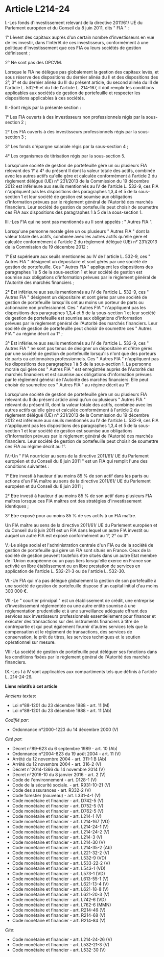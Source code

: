 # Article L214-24

I.-Les fonds d'investissement relevant de la directive 2011/61/ UE du Parlement européen et du Conseil du 8 juin 2011, dits "
FIA " : 

1° Lèvent des capitaux auprès d'un certain nombre d'investisseurs en vue de les investir, dans l'intérêt de ces
investisseurs, conformément à une politique d'investissement que ces FIA ou leurs sociétés de gestion définissent ; 

2° Ne sont pas des OPCVM. 

Lorsque le FIA ne délègue pas globalement la gestion des capitaux levés, et sous réserve des dispositions du dernier alinéa
du II et des dispositions des 2°, 3° et du dernier alinéa du III du présent article, du second alinéa du III de l'article L.
532-9 et du I de l'article L. 214-167, il doit remplir les conditions applicables aux sociétés de gestion de portefeuille et
respecter les dispositions applicables à ces sociétés. 

II.-Sont régis par la présente section : 

1° Les FIA ouverts à des investisseurs non professionnels régis par la sous-section 2 ; 

2° Les FIA ouverts à des investisseurs professionnels régis par la sous-section 3 ; 

3° Les fonds d'épargne salariale régis par la sous-section 4 ; 

4° Les organismes de titrisation régis par la sous-section 5. 

Lorsqu'une société de gestion de portefeuille gère un ou plusieurs FIA relevant des 1° à 4° du présent II dont la valeur
totale des actifs, combinée avec les autres actifs qu'elle gère et calculée conformément à l'article 2 du règlement délégué
(UE) n° 231/2013 de la Commission du 19 décembre 2012 est inférieure aux seuils mentionnés au IV de l'article L. 532-9, ces
FIA n'appliquent pas les dispositions des paragraphes 1,3,4 et 5 de la sous-section 1 et leur société de gestion est soumise
aux obligations d'information prévues par le règlement général de l'Autorité des marchés financiers. Leur société de gestion
de portefeuille peut choisir de soumettre ces FIA aux dispositions des paragraphes 1 à 5 de la sous-section 1. 

III.-Les FIA qui ne sont pas mentionnés au II sont appelés : " Autres FIA ". 

Lorsqu'une personne morale gère un ou plusieurs " Autres FIA " dont la valeur totale des actifs, combinée avec les autres
actifs qu'elle gère et calculée conformément à l'article 2 du règlement délégué (UE) n° 231/2013 de la Commission du 19
décembre 2012 : 

1° Est supérieure aux seuils mentionnés au IV de l'article L. 532-9, ces " Autres FIA " désignent un dépositaire et sont
gérés par une société de gestion de portefeuille. Ces " Autres FIA " appliquent les dispositions des paragraphes 1 à 5 de la
sous-section 1 et leur société de gestion est soumise aux obligations d'information prévues par le règlement général de
l'Autorité des marchés financiers ; 

2° Est inférieure aux seuils mentionnés au IV de l'article L. 532-9, ces " Autres FIA " désignent un dépositaire et sont
gérés par une société de gestion de portefeuille lorsqu'ils ont au moins un porteur de parts ou actionnaire non
professionnel. Ces " Autres FIA " n'appliquent pas les dispositions des paragraphes 1,3,4 et 5 de la sous-section 1 et leur
société de gestion de portefeuille est soumise aux obligations d'information prévues par le règlement général de l'Autorité
des marchés financiers. Leur société de gestion de portefeuille peut choisir de soumettre ces " Autres FIA " au régime décrit
au 1° ; 

3° Est inférieure aux seuils mentionnés au IV de l'article L. 532-9, ces " Autres FIA " ne sont pas tenus de désigner un
dépositaire et d'être gérés par une société de gestion de portefeuille lorsqu'ils n'ont que des porteurs de parts ou
actionnaires professionnels. Ces " Autres FIA " n'appliquent pas les dispositions des paragraphes 1 à 5 de la sous-section 1.
La personne morale qui gère ces " Autres FIA " est enregistrée auprès de l'Autorité des marchés financiers et est soumise aux
obligations d'information prévues par le règlement général de l'Autorité des marchés financiers. Elle peut choisir de
soumettre ces " Autres FIA " au régime décrit au 1°. 

Lorsqu'une société de gestion de portefeuille gère un ou plusieurs FIA relevant du II du présent article ainsi qu'un ou
plusieurs " Autres FIA " relevant du présent III, dont la valeur totale des actifs, combinée avec les autres actifs qu'elle
gère et calculée conformément à l'article 2 du règlement délégué (UE) n° 231/2013 de la Commission du 19 décembre 2012 est
inférieure aux seuils mentionnés au IV de l'article L. 532-9, ces FIA n'appliquent pas les dispositions des paragraphes 1,3,4
et 5 de la sous-section 1 et leur société de gestion est soumise aux obligations d'information prévues par le règlement
général de l'Autorité des marchés financiers. Leur société de gestion de portefeuille peut choisir de soumettre ces FIA au
régime décrit au 1°. 

IV.-Un " FIA nourricier au sens de la directive 2011/61/ UE du Parlement européen et du Conseil du 8 juin 2011 " est un FIA
qui remplit l'une des conditions suivantes : 

1° Etre investi à hauteur d'au moins 85 % de son actif dans les parts ou actions d'un FIA maître au sens de la directive
2011/61/ UE du Parlement européen et du Conseil du 8 juin 2011 ; 

2° Etre investi à hauteur d'au moins 85 % de son actif dans plusieurs FIA maîtres lorsque ces FIA maîtres ont des stratégies
d'investissement identiques ; 

3° Etre exposé pour au moins 85 % de ses actifs à un FIA maître. 

Un FIA maître au sens de la directive 2011/61/ UE du Parlement européen et du Conseil du 8 juin 2011 est un FIA dans lequel
un autre FIA investit ou auquel un autre FIA est exposé conformément au 1°, 2° ou 3°. 

V.-Le siège social et l'administration centrale d'un FIA ou de la société de gestion de portefeuille qui gère un FIA sont
situés en France. Ceux de la société de gestion peuvent toutefois être situés dans un autre Etat membre de l'Union européenne
ou un pays tiers lorsqu'elle exerce en France son activité en libre établissement ou en libre prestation de services en
application de l'article L. 532-21-3 ou de l'article L. 532-30. 

VI.-Un FIA qui n'a pas délégué globalement la gestion de son portefeuille à une société de gestion de portefeuille dispose
d'un capital initial d'au moins 300 000 €. 

VII.-Le " courtier principal " est un établissement de crédit, une entreprise d'investissement réglementée ou une autre
entité soumise à une réglementation prudentielle et à une surveillance adéquate offrant des services aux investisseurs
professionnels essentiellement pour financer et exécuter des transactions sur des instruments financiers à titre de
contrepartie et qui peut également fournir d'autres services tels que la compensation et le règlement de transactions, des
services de conservation, le prêt de titres, les services techniques et le soutien opérationnel sur mesure. 

VIII.-La société de gestion de portefeuille peut déléguer ses fonctions dans les conditions fixées par le règlement général
de l'Autorité des marchés financiers. 

IX.-Les I à IV sont applicables aux compartiments tels que définis à l'article L. 214-24-26.

**Liens relatifs à cet article**

_Anciens textes_:

  - Loi n°88-1201 du 23 décembre 1988 - art. 11 (M)
  - Loi n°88-1201 du 23 décembre 1988 - art. 11 (Ab)

_Codifié par_:

  - Ordonnance n°2000-1223 du 14 décembre 2000 (V)

_Cité par_:

  - Décret n°89-623 du 6 septembre 1989 - art. 10 (Ab)
  - Ordonnance n°2004-823 du 19 août 2004 - art. 11 (V)
  - Arrêté du 12 novembre 2004 - art. 311-1 B (Ab)
  - Arrêté du 12 novembre 2004 - art. 316-2 (V)
  - Décret n°2014-1366 du 14 novembre 2014 (V)
  - Décret n°2016-10 du 8 janvier 2016 - art. 2 (V)
  - Code de l'environnement - art. D128-1 (V)
  - Code de la sécurité sociale. - art. R931-10-21 (V)
  - Code des assurances - art. R332-2 (V)
  - Code forestier (nouveau) - art. L331-4-1 (V)
  - Code monétaire et financier - art. D742-5 (V)
  - Code monétaire et financier - art. D752-5 (V)
  - Code monétaire et financier - art. D762-5 (V)
  - Code monétaire et financier - art. L214-1 (V)
  - Code monétaire et financier - art. L214-167 (VD)
  - Code monétaire et financier - art. L214-24-1 (V)
  - Code monétaire et financier - art. L214-24-2 (V)
  - Code monétaire et financier - art. L214-3 (V)
  - Code monétaire et financier - art. L214-30 (V)
  - Code monétaire et financier - art. L214-35-2 (Ab)
  - Code monétaire et financier - art. L221-32-2 (V)
  - Code monétaire et financier - art. L532-9 (VD)
  - Code monétaire et financier - art. L533-22-2 (V)
  - Code monétaire et financier - art. L543-1 (VD)
  - Code monétaire et financier - art. L573-1 (VD)
  - Code monétaire et financier - art. L613-55-1 (V)
  - Code monétaire et financier - art. L621-13-4 (V)
  - Code monétaire et financier - art. L621-18-8 (V)
  - Code monétaire et financier - art. L621-20-3 (V)
  - Code monétaire et financier - art. L742-6 (VD)
  - Code monétaire et financier - art. L762-6 (MMN)
  - Code monétaire et financier - art. R214-46 (V)
  - Code monétaire et financier - art. R214-68 (V)
  - Code monétaire et financier - art. R214-84 (V)

_Cite_:

  - Code monétaire et financier - art. L214-24-26 (V)
  - Code monétaire et financier - art. L532-21-3 (V)
  - Code monétaire et financier - art. L532-30 (V)
